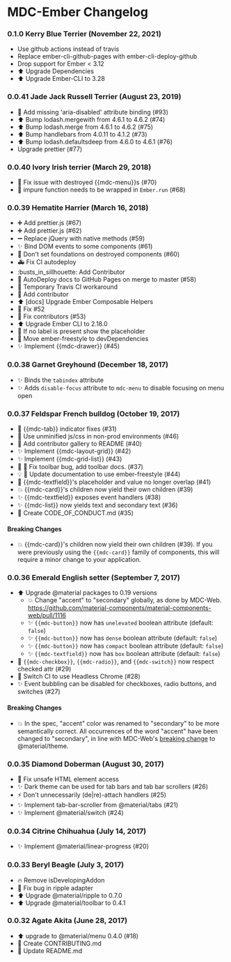 # MDC-Ember Changelog

### 0.1.0 Kerry Blue Terrier (November 22, 2021)
- Use github actions instead of travis
- Replace ember-cli-github-pages with ember-cli-deploy-github
- Drop support for Ember < 3.12
- :arrow_up: Upgrade Dependencies
- :arrow_up: Upgrade Ember-CLI to 3.28

### 0.0.41 Jade Jack Russell Terrier (August 23, 2019)
- :bug: Add missing 'aria-disabled' attribute binding (#93)
- :arrow_up: Bump lodash.mergewith from 4.6.1 to 4.6.2 (#74)
- :arrow_up: Bump lodash.merge from 4.6.1 to 4.6.2 (#75)
- :arrow_up: Bump handlebars from 4.0.11 to 4.1.2 (#73)
- :arrow_up: Bump lodash.defaultsdeep from 4.6.0 to 4.6.1 (#76)
- Upgrade prettier (#77)

### 0.0.40 Ivory Irish terrier (March 29, 2018)
- :bug: Fix issue with destroyed {{mdc-menu}}s (#70)
- :bug: impure function needs to be wrapped in `Ember.run` (#68)

### 0.0.39 Hematite Harrier (March 16, 2018)

- :heavy_plus_sign: Add prettier.js (#67)
- :heavy_plus_sign: Add prettier.js (#62)
- :heavy_minus_sign: Replace jQuery with native methods (#59)
- :sparkles: Bind DOM events to some components (#61)
- :bug: Don't set foundations on destroyed components (#60)
- :ambulance: Fix CI autodeploy
- :busts_in_sillhouette: Add Contributor
- :rocket: AutoDeploy docs to GitHub Pages on merge to master (#58)
- :green_heart: Temporary Travis CI workaround
- :busts_in_silhouette: Add contributor
- :arrow_up: [docs] Upgrade Ember Composable Helpers
- :bug: Fix #52
- :memo: Fix contributors (#53)
- :arrow_up: Upgrade Ember CLI to 2.18.0
- :bug: If no label is present show the placeholder
- :bug: Move ember-freestyle to devDependencies
- :sparkles: Implement {{mdc-drawer}}  (#45)

### 0.0.38 Garnet Greyhound (December 18, 2017)

- :sparkles: Binds the `tabindex` attribute
- :sparkles: Adds `disable-focus` attribute to `mdc-menu` to disable focusing on menu open

### 0.0.37 Feldspar French bulldog (October 19, 2017)

- :bug: {{mdc-tab}} indicator fixes (#31)
- :wrench: Use unminified js/css in non-prod environments (#46)
- :memo: Add contributor gallery to README (#40)
- :sparkles: Implement {{mdc-layout-grid}} (#42)
- :sparkles: Implement {{mdc-grid-list}} (#43)
- :bug: :memo: Fix toolbar bug, add toolbar docs. (#37)
- :bulb: :memo: Update documentation to use ember-freestyle (#44)
- :bug: {{mdc-textfield}}'s placeholder and value no longer overlap (#41)
- :boom: {{mdc-card}}'s children now yield their own children (#39)
- :sparkles: {{mdc-textfield}} exposes event handlers (#38)
- :sparkles: {{mdc-list}} now yields text and secondary text (#36)
- :memo: Create CODE_OF_CONDUCT.md (#35)

#### Breaking Changes

- :boom: {{mdc-card}}'s children now yield their own children (#39).
  If you were previously using the `{{mdc-card}}` family of components,
  this will require a minor change to your application.


### 0.0.36 Emerald English setter (September 7, 2017)

- :arrow_up: Upgrade @material packages to 0.19 versions
    - :boom: Change "accent" to "secondary" globally, as done by MDC-Web.
      https://github.com/material-components/material-components-web/pull/1116
    - :sparkles: `{{mdc-button}}` now has `unelevated` boolean attribute (default: `false`)
    - :sparkles: `{{mdc-button}}` now has `dense` boolean attribute (default: `false`)
    - :sparkles: `{{mdc-button}}` now has `compact` boolean attribute (default: `false`)
    - :sparkles: `{{mdc-textfield}}` now has `box` boolean attribute (default: `false`)
- :bug: `{{mdc-checkbox}}`, `{{mdc-radio}}`, and `{{mdc-switch}}` now respect checked attr (#29)
- :green_heart: Switch CI to use Headless Chrome (#28)
- :sparkles: Event bubbling can be disabled for checkboxes, radio buttons, and switches (#27)

#### Breaking Changes
- :boom: In the spec, "accent" color was renamed to "secondary" to be more
  semantically correct. All occurrences of the word "accent" have been
  changed to "secondary", in line with MDC-Web's [breaking
  change](https://github.com/material-components/material-components-web/pull/1116)
  to @material/theme.

### 0.0.35 Diamond Doberman (August 30, 2017)

- :bug: Fix unsafe HTML element access
- :sparkles: Dark theme can be used for tab bars and tab bar scrollers (#26)
- :zap: Don't unnecessarily (de|re)-attach handlers (#25)
- :sparkles: Implement tab-bar-scroller from @material/tabs (#21)
- :sparkles: Implement @material/switch (#24)

### 0.0.34 Citrine Chihuahua (July 14, 2017)

- :sparkles: Implement @material/linear-progress (#20)

### 0.0.33 Beryl Beagle (July 3, 2017)

- :fire: Remove isDevelopingAddon
- :bug: Fix bug in ripple adapter
- :arrow_up: Upgrade @material/ripple to 0.7.0
- :arrow_up: Upgrade @material/toolbar to 0.4.1

### 0.0.32 Agate Akita (June 28, 2017)

- :arrow_up: upgrade to @material/menu 0.4.0 (#18)
- :memo: Create CONTRIBUTING.md
- :memo: Update README.md

